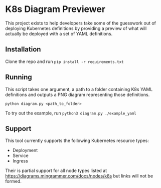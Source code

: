 # K8s Diagram Previewer

This project exists to help developers take some of the guesswork
out of deploying Kubernetes definitions by providing a preview of
what will actually be deployed with a set of YAML definitions.

## Installation

Clone the repo and run `pip install -r requirements.txt`

## Running

This script takes one argument, a path to a folder 
containing K8s YAML definitions and outputs a PNG
diagram representing those definitions.

`python diagram.py <path_to_folder>`

To try out the example, run `python3 diagram.py ./example_yaml`

## Support

This tool currently supports the following Kubernetes resource types:

* Deployment
* Service
* Ingress

Their is partial support for all node types listed at https://diagrams.mingrammer.com/docs/nodes/k8s but links will not be formed.